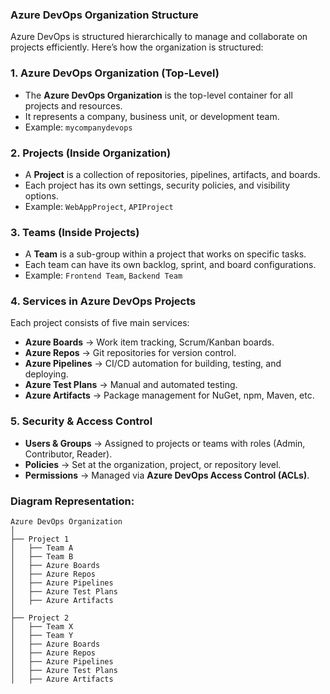 ### **Azure DevOps Organization Structure**  

Azure DevOps is structured hierarchically to manage and collaborate on projects efficiently. Here’s how the organization is structured:  

### **1. Azure DevOps Organization (Top-Level)**
   - The **Azure DevOps Organization** is the top-level container for all projects and resources.  
   - It represents a company, business unit, or development team.  
   - Example: `mycompanydevops`  

### **2. Projects (Inside Organization)**
   - A **Project** is a collection of repositories, pipelines, artifacts, and boards.  
   - Each project has its own settings, security policies, and visibility options.  
   - Example: `WebAppProject`, `APIProject`  

### **3. Teams (Inside Projects)**
   - A **Team** is a sub-group within a project that works on specific tasks.  
   - Each team can have its own backlog, sprint, and board configurations.  
   - Example: `Frontend Team`, `Backend Team`  

### **4. Services in Azure DevOps Projects**
Each project consists of five main services:  
   - **Azure Boards** → Work item tracking, Scrum/Kanban boards.  
   - **Azure Repos** → Git repositories for version control.  
   - **Azure Pipelines** → CI/CD automation for building, testing, and deploying.  
   - **Azure Test Plans** → Manual and automated testing.  
   - **Azure Artifacts** → Package management for NuGet, npm, Maven, etc.  

### **5. Security & Access Control**
   - **Users & Groups** → Assigned to projects or teams with roles (Admin, Contributor, Reader).  
   - **Policies** → Set at the organization, project, or repository level.  
   - **Permissions** → Managed via **Azure DevOps Access Control (ACLs)**.  

### **Diagram Representation:**  
```
Azure DevOps Organization  
│  
├── Project 1  
│   ├── Team A  
│   ├── Team B  
│   ├── Azure Boards  
│   ├── Azure Repos  
│   ├── Azure Pipelines  
│   ├── Azure Test Plans  
│   ├── Azure Artifacts  
│  
├── Project 2  
│   ├── Team X  
│   ├── Team Y  
│   ├── Azure Boards  
│   ├── Azure Repos  
│   ├── Azure Pipelines  
│   ├── Azure Test Plans  
│   ├── Azure Artifacts  
```
